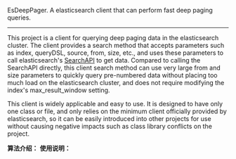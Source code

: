 EsDeepPager. A elasticsearch client that can perform fast deep paging queries.
***

This project is a client for querying deep paging data in the elasticsearch cluster. The client provides a search method that accepts parameters such as index, queryDSL, source, from, size, etc., and uses these parameters to call elasticsearch's [SearchAPI](https://www.elastic.co/guide/en/elasticsearch/reference/current/search-your-data.html) to get data. Compared to calling the SearchAPI directly, this client search method can use very large from and size parameters to quickly query pre-numbered data without placing too much load on the elasticsearch cluster, and does not require modifying the index's max_result_window setting.  

This client is widely applicable and easy to use. It is designed to have only one class or file, and only relies on the minimum client officially provided by elasticsearch, so it can be easily introduced into other projects for use without causing negative impacts such as class library conflicts on the project.  

**算法介绍：**
**使用说明：**